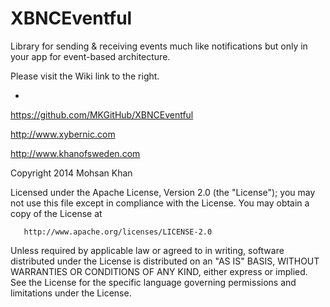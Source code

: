 XBNCEventful
============

Library for sending &amp; receiving events much like notifications but only in your app for event-based architecture.

Please visit the Wiki link to the right.

-

   https://github.com/MKGitHub/XBNCEventful

   http://www.xybernic.com

   http://www.khanofsweden.com

   Copyright 2014 Mohsan Khan

   Licensed under the Apache License, Version 2.0 (the "License");
   you may not use this file except in compliance with the License.
   You may obtain a copy of the License at

       http://www.apache.org/licenses/LICENSE-2.0

   Unless required by applicable law or agreed to in writing, software
   distributed under the License is distributed on an "AS IS" BASIS,
   WITHOUT WARRANTIES OR CONDITIONS OF ANY KIND, either express or implied.
   See the License for the specific language governing permissions and
   limitations under the License.
